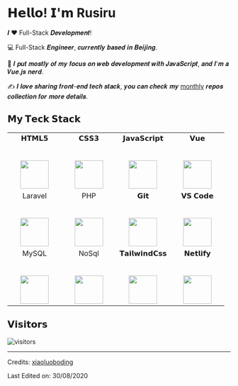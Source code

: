 # 𝗛𝗲𝗹𝗹𝗼! 𝗜'𝗺 Rusiru

𝑰 ❤️ Full-Stack 𝑫𝒆𝒗𝒆𝒍𝒐𝒑𝒎𝒆𝒏𝒕!

:computer: Full-Stack 𝑬𝒏𝒈𝒊𝒏𝒆𝒆𝒓, 𝒄𝒖𝒓𝒓𝒆𝒏𝒕𝒍𝒚 𝒃𝒂𝒔𝒆𝒅 𝒊𝒏 𝑩𝒆𝒊𝒋𝒊𝒏𝒈. 

:vulcan_salute: 𝑰 𝒑𝒖𝒕 𝒎𝒐𝒔𝒕𝒍𝒚 𝒐𝒇 𝒎𝒚 𝒇𝒐𝒄𝒖𝒔 𝒐𝒏 𝒘𝒆𝒃 𝒅𝒆𝒗𝒆𝒍𝒐𝒑𝒎𝒆𝒏𝒕 𝒘𝒊𝒕𝒉 𝑱𝒂𝒗𝒂𝑺𝒄𝒓𝒊𝒑𝒕, 𝒂𝒏𝒅 𝑰'𝒎 𝒂 𝑽𝒖𝒆.𝒋𝒔 𝒏𝒆𝒓𝒅. 

:writing_hand: 𝑰 𝒍𝒐𝒗𝒆 𝒔𝒉𝒂𝒓𝒊𝒏𝒈 𝒇𝒓𝒐𝒏𝒕-𝒆𝒏𝒅 𝒕𝒆𝒄𝒉 𝒔𝒕𝒂𝒄𝒌, 𝒚𝒐𝒖 𝒄𝒂𝒏 𝒄𝒉𝒆𝒄𝒌 𝒎𝒚 [monthly](http://github.com/xiaoluoboding/monthly) 𝒓𝒆𝒑𝒐𝒔 𝒄𝒐𝒍𝒍𝒆𝒄𝒕𝒊𝒐𝒏 𝒇𝒐𝒓 𝒎𝒐𝒓𝒆 𝒅𝒆𝒕𝒂𝒊𝒍𝒔.

## 𝗠𝘆 𝗧𝗲𝗰𝗸 𝗦𝘁𝗮𝗰𝗸

<table>
  <tbody>
    <tr valign="top">
      <td width="25%" align="center">
        <span>𝗛𝗧𝗠𝗟𝟱</span><br><br><br>
        <img height="64px" src="https://cdn.svgporn.com/logos/html-5.svg">
      </td>
      <td width="25%" align="center">
        <span>𝗖𝗦𝗦𝟯</span><br><br><br>
        <img height="64px" src="https://cdn.svgporn.com/logos/css-3.svg">
      </td>
      <td width="25%" align="center">
        <span>𝗝𝗮𝘃𝗮𝗦𝗰𝗿𝗶𝗽𝘁</span><br><br><br>
        <img height="64px" src="https://cdn.svgporn.com/logos/javascript.svg">
      </td>
      <td width="25%" align="center">
        <span>𝗩𝘂𝗲</span><br><br><br>
        <img height="64px" src="https://cdn.svgporn.com/logos/vue.svg">
      </td>
    </tr>
    <tr valign="top">
      <td width="25%" align="center">
        <span>Laravel</span><br><br><br>
        <img height="64px" src="https://upload.wikimedia.org/wikipedia/commons/thumb/9/9a/Laravel.svg/1200px-Laravel.svg.png">
      </td>
      <td width="25%" align="center">
        <span>PHP</span><br><br><br>
        <img height="64px" src="https://cdn.iconscout.com/icon/free/png-256/php-27-226042.png">
      </td>
      <td width="25%" align="center">
        <span>𝗚𝗶𝘁</span><br><br><br>
        <img height="64px" src="https://cdn.svgporn.com/logos/git-icon.svg">
      </td>
      <td width="25%" align="center">
        <span>𝗩𝗦 𝗖𝗼𝗱𝗲</span><br><br><br>
        <img height="64px" src="https://cdn.svgporn.com/logos/visual-studio-code.svg">
      </td>
    </tr>
    <tr valign="top">
      <td width="25%" align="center">
        <span>MySQL</span><br><br><br>
        <img height="64px" src="https://cdn.iconscout.com/icon/free/png-256/mysql-19-1174939.png">
      </td>
      <td width="25%" align="center">
        <span>NoSql</span><br><br><br>
        <img height="64px" src="https://cdn.svgporn.com/logos/nosql.svg">
      </td>
      <td width="25%" align="center">
        <span>𝗧𝗮𝗶𝗹𝘄𝗶𝗻𝗱𝗖𝘀𝘀</span><br><br><br>
        <img height="64px" src="https://cdn.svgporn.com/logos/tailwindcss-icon.svg">
      </td>
      <td width="25%" align="center">
        <span>𝗡𝗲𝘁𝗹𝗶𝗳𝘆</span><br><br><br>
        <img height="64px" src="https://cdn.svgporn.com/logos/netlify.svg">
      </td>
    </tr>
  </tbody>
</table>

## 𝗩𝗶𝘀𝗶𝘁𝗼𝗿𝘀

![visitors](https://visitor-badge.glitch.me/badge?page_id=xiaoluoboding.xiaoluoboding)

-----
Credits: [xiaoluoboding](https://github.com/xiaoluoboding)

Last Edited on: 30/08/2020
